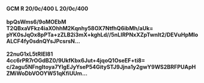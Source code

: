 #### GCM R 20/0c/400 L 20/0c/400
**bpQsWms6/9oMOEbM**<br/>**T2QBxaVFkz4iaXOhhM2Kqnhy58OX7NtfhQ6ibMh/aUk=**<br/>**pYK0sJqOx8pPTa+zZLB2i3mX+kghLd//5nLIRPNxXZpTwnIt2/DEVuHpMloALCF4fy0sdnQYsJPcsrsN...**<br/><br/>
**22nuG1xL5tRlEl81**<br/>**4cc6rPR7rOGdBZ0/9UkfKbx6Jut+4jqoQ1OseEF+ti8=**<br/>**c/2agu5NFngItoya7YlgEJyYseP54GitySTJ9Jjna1y2gwY9WS2BRFPUApHZMiWoDbVOOYW51qKfiUUm...**